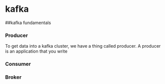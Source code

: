 # kafka
##kafka fundamentals

### Producer

To get data into a kafka cluster, we have a thing called producer. A producer is an application that you write

### Consumer

### Broker
